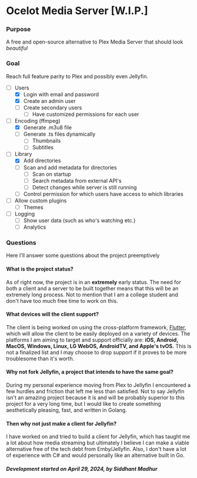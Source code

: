 # Ocelot Media Server [W.I.P.]

### Purpose
A free and open-source alternative to Plex Media Server that should look *beautiful*

### Goal
Reach full feature parity to Plex and possibly even Jellyfin.

- [ ] Users
    - [X] Login with email and password
    - [X] Create an admin user 
    - [ ] Create secondary users
        - [ ] Have customized permissions for each user
- [ ] Encoding (ffmpeg)
    - [X] Generate .m3u8 file
    - [ ] Generate .ts files dynamically 
        - [ ] Thumbnails
        - [ ] Subtitles
- [ ] Library
    - [X] Add directories
    - [ ] Scan and add metadata for directories
        - [ ] Scan on startup
        - [ ] Search metadata from external API's
        - [ ] Detect changes while server is still running
    - [ ] Control permission for which users have access to which libraries
- [ ] Allow custom plugins
    - [ ] Themes
- [ ] Logging
    - [ ] Show user data (such as who's watching etc.)
    - [ ] Analytics

### Questions
Here I'll answer some questions about the project preemptively

#### What is the project status?
As of right now, the project is in an **extremely** early status. The need for both a client and a server to be built together means that this will be an extremely long process. Not to mention that I am a college student and don't have too much free time to work on this. 

#### What devices will the client support?
The client is being worked on using the cross-platform framework, [Flutter](https://flutter.dev/), which will allow the client to be easily deployed on a variety of devices. The platforms I am aiming to target and support officially are: **iOS, Android, MacOS, Windows, Linux, LG WebOS, AndroidTV, and Apple's tvOS.** This is not a finalized list and I may choose to drop support if it proves to be more troublesome than it's worth.  

#### Why not fork Jellyfin, a project that intends to have the same goal?
During my personal experience moving from Plex to Jellyfin I encountered a few hurdles and friction that left me less than satisfied.
Not to say Jellyfin isn't an amazing project because it is and will be probably superior to this project for a very long time, but I would like to create something aesthetically pleasing, fast, and written in Golang.

#### Then why not just make a client for Jellyfin? 
I have worked on and tried to build a client for Jellyfin, which has taught me a lot about how media streaming but ultimately I believe I can make a viable alternative free of the tech debt from Emby/Jellyfin. Also, I don't have a lot of experience with C# and would personally like an alternative built in Go. 


##### Development started on April 29, 2024, by Siddhant Madhur

